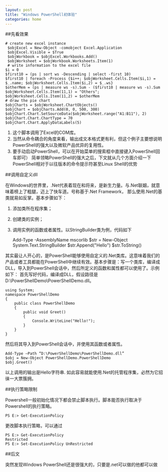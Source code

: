 ```yaml
---
layout: post
title: "Windows PowerShell初体验"
categories: home
---
```


##先看效果


    # create new excel instance
     $objExcel = New-Object -comobject Excel.Application
     $objExcel.Visible = $True
     $objWorkbook = $objExcel.Workbooks.Add()
     $objWorksheet = $objWorkbook.Worksheets.Item(1)
     # write information to the excel file
    $i = 0
    $first10 = (ps | sort ws -Descending | select -first 10)
    $first10 | foreach -Process {$i++; $objWorksheet.Cells.Item($i,1) = $_.name; $objWorksheet.Cells.Item($i,2) = $_.ws}
    $otherMem = (ps | measure ws -s).Sum - ($first10 | measure ws -s).Sum
    $objWorksheet.Cells.Item(11,1) = "Others"; $objWorksheet.Cells.Item(11,2) = $otherMem
    # draw the pie chart
    $objCharts = $objWorksheet.ChartObjects()
    $objChart = $objCharts.Add(0, 0, 500, 300)
    $objChart.Chart.SetSourceData($objWorksheet.range("A1:B11"), 2)
    $objChart.Chart.ChartType = 70
    $objChart.Chart.ApplyDataLabels(5)


1. 这个脚本调用了Excel的COM库。
2. 当然从命令耦合的角度来看，输出成文本格式更有利，但这个例子主要想说明PowerShell的强大以及微软产品优异的复用性。
3. 要手动启动PowerShell，可以在开始菜单的搜索框中直接键入PowerShell回车即可）
简单领略PowerShell的强大之后，下文就从几个方面介绍一下PowerShell相对于以往版本的命令提示符甚至Linux Shell的优势

##调用自定义dll

在Windows的世界里，.Net代表着现在和将来，是新生力量。与.Net联姻，就意味着榜上了粗腿，迈上了快车道。号称基于.Net Framework，
那么使用.Net的基类就易如反掌。基本步骤如下：
1. 添加类所在程序集；
2. 创建类的实例；
3. 调用实例的函数或者属性。以StringBuilder类为例，代码如下


    Add-Type -AssemblyName mscorlib
    $str = New-Object System.Text.StringBuilder
    $str.Append("Hello")
    $str.ToString()

其实最让人开心的，是PowerShell能够使用自定义的.Net类库。这意味着我们的产品或者工具都能在PowerShell中继续有效。基本步骤是：写一个类库，编译成DLL，导入到PowerShell会话中，然后所定义的函数和属性都可以使用了。示例如下：
首先写好代码，编译成DLL，假设路径是D:\PowerShellDemo\PowerShellDemo.dll。


    using System;
    namespace PowerShellDemo
    {
        public class PowerShellDemo
        {
            public void Greet()
            {
                Console.WriteLine("Hello!");
            }
        }
    }


然后将其导入到PowerShell会话中，并使用其函数或者属性。

    Add-Type –Path “D:\PowerShellDemo\PowerShellDemo.dll”
    $obj = New-Object PowerShellDemo.PowerShellDemo
    $obj.Greet()


以上调用的输出是Hello字符串.
如此容易就能使用.Net的托管程序集，必然为它招徕一大票簇拥。


##执行策略限制


Powershell一般初始化情况下都会禁止脚本执行。脚本能否执行取决于Powershell的执行策略。


    PS E:> Get-ExecutionPolicy

更改脚本执行策略，可以通过


    PS E:> Get-ExecutionPolicy
    Restricted
    PS E:> Set-ExecutionPolicy UnRestricted



##后文

突然发现Windows PowerShell还是很强大的，只要是.net可以做的他都可以做
